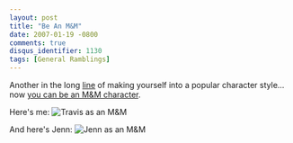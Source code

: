 ```yaml
---
layout: post
title: "Be An M&M"
date: 2007-01-19 -0800
comments: true
disqus_identifier: 1130
tags: [General Ramblings]
---
```

Another in the long
[line](/archive/2006/11/20/create-your-own-south-park-character.aspx) of
making yourself into a popular character style... now [you can be an M&M
character](http://www.becomeanmm.com/).
 
 Here's me:
 ![Travis as an
M&M](https://hyqi8g.dm2303.livefilestore.com/y2pfSWbWMx7Itmb2sv3HvJ-nqWFnPClQBfLDXscnKvOTLZ-CEAPkg1fNdLUg5Gr3ceeC5beNtvBdyVRStIfJ41EgKjavdjgxjoZtp8xk_c9jt8/20070119travmm.png?psid=1)
 
 And here's Jenn:
 ![Jenn as an
M&M](https://hyqi8g.dm1.livefilestore.com/y2pBuJtpqCeWQN6yMe4p1Y_GdPVF5L0V_32HgRLj2bvSR9OXZ-8fkTE6Aq-1vBfJelgsOFuIzR8D9sNRNmv7rRbkP__UnvNck8nROO1pUl6xs8/20070119jennmm.png?psid=1)
